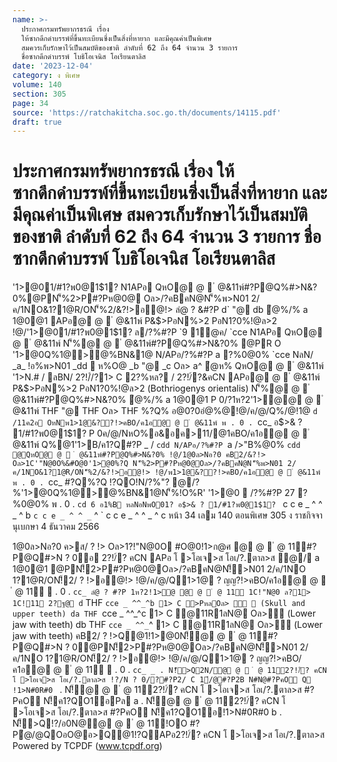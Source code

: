 ```yaml
---
name: >-
  ประกาศกรมทรัพยากรธรณี เรื่อง
  ให้ซากดึกดำบรรพ์ที่ขึ้นทะเบียนซึ่งเป็นสิ่งที่หายาก และมีคุณค่าเป็นพิเศษ
  สมควรเก็บรักษาไว้เป็นสมบัติของชาติ ลำดับที่ 62 ถึง 64 จำนวน 3 รายการ
  ชื่อซากดึกดำบรรพ์ โบธิโอเจนิส โอเรียนตาลิส
date: '2023-12-04'
category: ง พิเศษ
volume: 140
section: 305
page: 34
source: 'https://ratchakitcha.soc.go.th/documents/14115.pdf'
draft: true
---
```


# ประกาศกรมทรัพยากรธรณี เรื่อง ให้ซากดึกดำบรรพ์ที่ขึ้นทะเบียนซึ่งเป็นสิ่งที่หายาก และมีคุณค่าเป็นพิเศษ สมควรเก็บรักษาไว้เป็นสมบัติของชาติ ลำดับที่ 62 ถึง 64 จำนวน 3 รายการ ชื่อซากดึกดำบรรพ์ โบธิโอเจนิส โอเรียนตาลิส

'1>@01/#1?พ0@1$1? N1APอ QหO@ @  ํ @&11พ์#?P@Q%#>N&?0%@PN'็%2>P#?Pห@0@ Oล>/?คBคN@N'็%พ>N01 2/ค/1NO&1?1@R/ON'็%2/&?!>อ@!> ลํ@ ? &#?P d` "@ db ํ@%/% a 1@0@1 APอ@ @  ํ @&11พ์ P&$>PอN%>2 PอN1?0%!@ล>2 !@/'1>@01/#1?พ0@1$1? ล/?%#?P `9 1@ค/ `cce N1APอ QหO@ @  ํ @&11พ์ N'็%@ @  ํ @&11พ์#?P@Q%#>N&?0% @PR O '1>@0Q%1@>@%BN&1@ N/APอ/?%#?P a ?%0@0% `cce NลN/ _a_ !อ%พ>N01 _dd  ห%O@ _b "@ _c Oล> a^ ํ@ห% QหO@ @  ํ @&11พ์ '1>N.# / ลBN/ 2?!/์/?1> C 2?%หล? / 2?!/์?&คCN APอ@ @  ํ @&11พ์ P&$>PอN%>2 PอN1?0%!@ล>2 (Bothriogenys orientalis) N'็%@ @  ํ @&11พ์#?P@Q%#>N&?0% ํ@%/% a 1@0@1 P 0/?1ห?2'1>ํ@@ @  ํ @&11พ์ THF "@ THF Oล> THF %?Q% อ@0?0อํ@%@!@/ค/@/Q%/@!1@ `d /11ค2อ OหNพ1>1@&??!>คBO/ค1อ@ @  ํ @&11พ์ พ . 0 . `cc_ อ$>& ? 1/#1?พ0@1$1? P 0ค/@/NหO%อ&อค>11/@1คBO/ค1อ@ @  ํ @&11พ์ Q%@1'1>B/ค1?Q#?P _ / `cdd N/APอ/?%#?P `a />"B%@0% `cdd @QหO@ @  ํ @&11พ์#?P@Q%#>N&?0% !@/1@0ล>Nอ?0 คB2/&?!> Oล>1C'"N@0O%&#O@0'1>@0%?Q N'็%2>P#?Pห@0@Oล>/?คBคN@N'็%พ>N01 2/ค/1NO&1?1@R/ON'็%2/&?!>อ@!> !@/พ1>1@&??!>คBO/ค1อ@ @  ํ @&11พ์ พ . 0 . `cc_ #?Q%?Q !?QO!N/?%"? @/?%'1>@0Q%1@>@%BN&1@N'็%!O%R' '1>@0  /?%#?P 27 ?%0@0% พ . 0 . `cd 6 อ1%B หลNอNพO01? อ$>& ? 1/#1?พ0@1$1? ` c c e _ ^ ^ _ ^ b ` c c e _ ^ ^ _ ` ^ ` c c e _ ^ ^ _ ^ c หน้า 34 เลม 140 ตอนพิเศษ 305 ง ราชกิจจานุเบกษา 4 ธันวาคม 2566

1@0ล>Nอ?0 ค>ส/ ? !> Oล>1?!"N@0O #O@0!1>ก@ศ @ @  ํ @ 11์#?P@Q#>N ? 0อ 2?!/์? คCN APอ โ >โอเจ>ส โอเ/?.ตาล>ส ํ@/ a 1@0@1 @PN!็2>P#?Pห@0@Oล>/?คBคN@N!็>N01 2/ค/1NO 1?1@R/ON!็2/ ? !>อ@!> !@/ค/@/Q1>1@ ? ญญ?!>คBO/ค1อ@ @  ํ @ 11์  . 0 . `cc_ ลํ@ ? #?P 1ห?2!1>ํ@ @ @  ํ @ 11์ 1C!"N@0 ล?1> 1C!11 2?ฐ@ d` THF `cce _ ^^_^b 1> C >PหลOล> ั  (Skull and upper teeth) da THF `cce _ ^^_^c 1> C @11R1ลN@ Oล>ั (Lower jaw with teeth) db THF `cce _ ^^_`^ 1> C @11R1ลN@ Oล>ั (Lower jaw with teeth) คB2/ ? !>Q@1!1>@0N!็@ @  ํ @ 11์#?P@Q#>N ? 0@PN!็2>P#?Pห@0@Oล>/?คBคN@N!็>N01 2/ค/1NO 1?1@R/ON!็2/ ? !>อ@!> !@/ค/@/Q1>1@ ? ญญ?!>คBO/ค1อ@ @  ํ @ 11์  . 0 . `cc_ _ . N!็>Q2N/@ @  ํ @ 11์2?!/์? คCN โ >โอเจ>ส โอเ/?.ตาล>ส !?/N ? 0/?#?P2/ C 1์/@#?P2B N#N@#?PคO Q !1>N#0R#0 ` . N!็@ @  ํ @ 11์2?!/์? คCN โ >โอเจ>ส โอเ/?.ตาล>ส #?PคO N!็ค1?QO1อPล a . N!็@ @  ํ @ 11์2?!/์? คCN โ >โอเจ>ส โอเ/?.ตาล>ส #?PคO N!็ค1?QO1อ!1>N#0R#0 b . N!็>Q!?/อ0N@@ @  ํ @ 11์!OO #?Pํ@/@QOอO@อ>Q@1!?QAPอ2?!/์? คCN โ >โอเจ>ส โอเ/?.ตาล>ส Powered by TCPDF (www.tcpdf.org)
